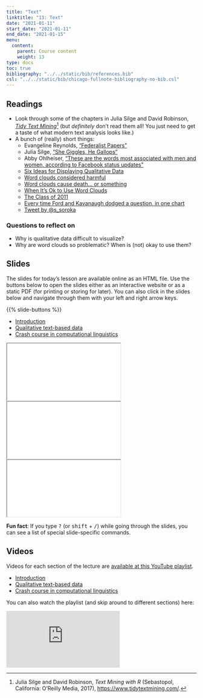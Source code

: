 ```yaml
---
title: "Text"
linktitle: "13: Text"
date: "2021-01-11"
start_date: "2021-01-11"
end_date: "2021-01-15"
menu:
  content:
    parent: Course content
    weight: 13
type: docs
toc: true
bibliography: "../../static/bib/references.bib"
csl: "../../static/bib/chicago-fullnote-bibliography-no-bib.csl"
---
```


## Readings

-   <i class="fas fa-book"></i> Look through some of the chapters in Julia Silge and David Robinson, [*Tidy Text Mining*](https://www.tidytextmining.com/)[^1] (but *definitely* don’t read them all! You just need to get a taste of what modern text analysis looks like.)
-   A bunch of (really) short things:
    -   <i class="fas fa-external-link-square-alt"></i> Evangeline Reynolds, [“Federalist Papers”](https://evangelinereynolds.netlify.app/post/federalist-papers/)
    -   <i class="fas fa-external-link-square-alt"></i> Julia Silge, [“She Giggles, He Gallops”](https://pudding.cool/2017/08/screen-direction/)
    -   <i class="fas fa-external-link-square-alt"></i> Abby Ohlheiser, [“These are the words most associated with men and women, according to Facebook status updates”](https://www.washingtonpost.com/news/the-intersect/wp/2016/05/28/these-are-the-words-most-associated-with-men-and-women-according-to-facebook-status-updates/)
    -   <i class="fas fa-external-link-square-alt"></i> [Six Ideas for Displaying Qualitative Data](http://annkemery.com/qual-dataviz/)
    -   <i class="fas fa-external-link-square-alt"></i> [Word clouds considered harmful](http://www.niemanlab.org/2011/10/word-clouds-considered-harmful/)
    -   <i class="fas fa-external-link-square-alt"></i> [Word clouds cause death… or something](https://flowingdata.com/2011/10/18/word-clouds-cause-death-or-something/)
    -   <i class="fas fa-external-link-square-alt"></i> [When It’s Ok to Use Word Clouds](https://www.vis4.net/blog/2015/01/when-its-ok-to-use-word-clouds/)
    -   <i class="fas fa-external-link-square-alt"></i> [The Class of 2011](http://www.nytimes.com/interactive/2011/06/10/education/commencement-speeches-graphic.html)
    -   <i class="fas fa-external-link-square-alt"></i> [Every time Ford and Kavanaugh dodged a question, in one chart](https://www.vox.com/policy-and-politics/2018/9/28/17914308/kavanaugh-ford-question-dodge-hearing-chart)
    -   <i class="fab fa-twitter-square"></i> [Tweet by @s\_soroka](https://twitter.com/s_soroka/status/907941270735278085)

### Questions to reflect on

-   Why is qualitative data difficult to visualize?
-   Why are word clouds so problematic? When is (not) okay to use them?

## Slides

The slides for today’s lesson are available online as an HTML file. Use the buttons below to open the slides either as an interactive website or as a static PDF (for printing or storing for later). You can also click in the slides below and navigate through them with your left and right arrow keys.

{{% slide-buttons %}}

<ul class="nav nav-tabs" id="slide-tabs" role="tablist">
<li class="nav-item">
<a class="nav-link active" id="introduction-tab" data-toggle="tab" href="#introduction" role="tab" aria-controls="introduction" aria-selected="true">Introduction</a>
</li>
<li class="nav-item">
<a class="nav-link" id="qualitative-textbased-data-tab" data-toggle="tab" href="#qualitative-textbased-data" role="tab" aria-controls="qualitative-textbased-data" aria-selected="false">Qualitative text-based data</a>
</li>
<li class="nav-item">
<a class="nav-link" id="crash-course-in-computational-linguistics-tab" data-toggle="tab" href="#crash-course-in-computational-linguistics" role="tab" aria-controls="crash-course-in-computational-linguistics" aria-selected="false">Crash course in computational linguistics</a>
</li>
</ul>

<div id="slide-tabs" class="tab-content">

<div id="introduction" class="tab-pane fade show active" role="tabpanel" aria-labelledby="introduction-tab">

<div class="embed-responsive embed-responsive-16by9">

<iframe class="embed-responsive-item" src="/slides/13-slides.html#1">
</iframe>

</div>

</div>

<div id="qualitative-textbased-data" class="tab-pane fade" role="tabpanel" aria-labelledby="qualitative-textbased-data-tab">

<div class="embed-responsive embed-responsive-16by9">

<iframe class="embed-responsive-item" src="/slides/13-slides.html#text-data">
</iframe>

</div>

</div>

<div id="crash-course-in-computational-linguistics" class="tab-pane fade" role="tabpanel" aria-labelledby="crash-course-in-computational-linguistics-tab">

<div class="embed-responsive embed-responsive-16by9">

<iframe class="embed-responsive-item" src="/slides/13-slides.html#computational-linguistics">
</iframe>

</div>

</div>

</div>

<div class="fyi">

**Fun fact**: If you type <kbd>?</kbd> (or <kbd>shift</kbd> + <kbd>/</kbd>) while going through the slides, you can see a list of special slide-specific commands.

</div>

## Videos

Videos for each section of the lecture are [available at this YouTube playlist](https://www.youtube.com/playlist?list=PLS6tnpTr39sG6yMnZ9sDFwMPusGHGtOYj).

-   [Introduction](https://www.youtube.com/watch?v=FEzCQ2k3zyI&list=PLS6tnpTr39sG6yMnZ9sDFwMPusGHGtOYj)
-   [Qualitative text-based data](https://www.youtube.com/watch?v=o6I49HotNOc&list=PLS6tnpTr39sG6yMnZ9sDFwMPusGHGtOYj)
-   [Crash course in computational linguistics](https://www.youtube.com/watch?v=Pdo7G9keXRM&list=PLS6tnpTr39sG6yMnZ9sDFwMPusGHGtOYj)

You can also watch the playlist (and skip around to different sections) here:

<div class="embed-responsive embed-responsive-16by9">

<iframe class="embed-responsive-item" src="https://www.youtube.com/embed/playlist?list=PLS6tnpTr39sG6yMnZ9sDFwMPusGHGtOYj" frameborder="0" allow="accelerometer; autoplay; encrypted-media; gyroscope; picture-in-picture" allowfullscreen>
</iframe>

</div>

[^1]: Julia Silge and David Robinson, *Text Mining with R* (Sebastopol, California: O’Reilly Media, 2017), <https://www.tidytextmining.com/>.

